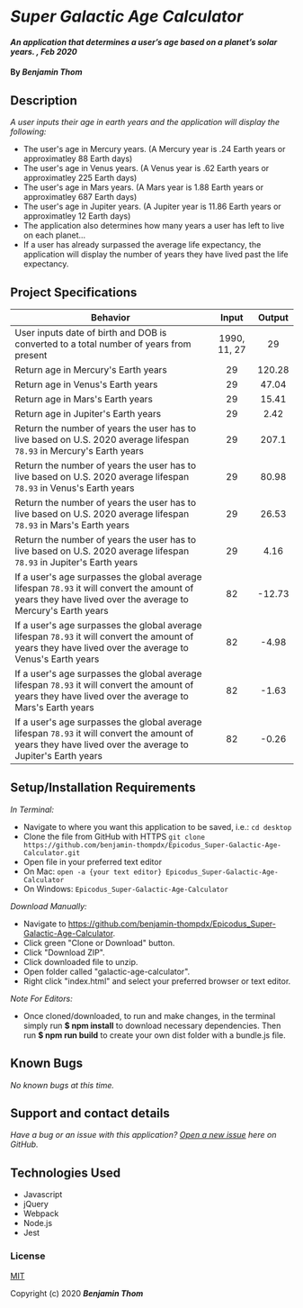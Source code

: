 # _Super Galactic Age Calculator_

#### _An application that determines a user’s age based on a planet’s solar years. , Feb 2020_

#### By _**Benjamin Thom**_

## Description

_A user inputs their age in earth years and the application will display the following:_

* The user's age in Mercury years. (A Mercury year is .24 Earth years or approximatley 88 Earth days)
* The user's age in Venus years. (A Venus year is .62 Earth years or approximatley 225 Earth days)
* The user's age in Mars years. (A Mars year is 1.88 Earth years or approximatley 687 Earth days)
* The user's age in Jupiter years. (A Jupiter year is 11.86 Earth years or approximatley 12 Earth days)
* The application also determines how many years a user has left to live on each planet…
* If a user has already surpassed the average life expectancy, the application will display the number of years they have lived past the life expectancy.

## Project Specifications

| Behavior | Input | Output |
|---|:---:|:---:|
|User inputs date of birth and DOB is converted to a total number of years from present |1990, 11, 27|29|
|Return age in Mercury's Earth years|29|120.28|
|Return age in Venus's Earth years|29|47.04|
|Return age in Mars's Earth years|29|15.41|
|Return age in Jupiter's Earth years|29|2.42|
|Return the number of years the user has to live based on U.S. 2020 average lifespan ```78.93``` in Mercury's Earth years|29|207.1|
|Return the number of years the user has to live based on U.S. 2020 average lifespan ```78.93``` in Venus's Earth years|29|80.98|
|Return the number of years the user has to live based on U.S. 2020 average lifespan ```78.93``` in Mars's Earth years|29|26.53|
|Return the number of years the user has to live based on U.S. 2020 average lifespan ```78.93``` in Jupiter's Earth years|29|4.16|
|If a user's age surpasses the global average lifespan ```78.93``` it will convert the amount of years they have lived over the average to Mercury's Earth years|82|-12.73|
|If a user's age surpasses the global average lifespan ```78.93``` it will convert the amount of years they have lived over the average to Venus's Earth years|82|-4.98|
|If a user's age surpasses the global average lifespan ```78.93``` it will convert the amount of years they have lived over the average to Mars's Earth years|82|-1.63|
|If a user's age surpasses the global average lifespan ```78.93``` it will convert the amount of years they have lived over the average to Jupiter's Earth years|82|-0.26|


## Setup/Installation Requirements

_In Terminal:_

* Navigate to where you want this application to be saved, i.e.:
```cd desktop```
* Clone the file from GitHub with HTTPS
```git clone https://github.com/benjamin-thompdx/Epicodus_Super-Galactic-Age-Calculator.git```
* Open file in your preferred text editor
* On Mac: ```open -a {your text editor} Epicodus_Super-Galactic-Age-Calculator```
* On Windows: ```Epicodus_Super-Galactic-Age-Calculator```

_Download Manually:_

* Navigate to https://github.com/benjamin-thompdx/Epicodus_Super-Galactic-Age-Calculator.
* Click green "Clone or Download" button.
* Click "Download ZIP".
* Click downloaded file to unzip.
* Open folder called "galactic-age-calculator".
* Right click "index.html" and select your preferred browser or text editor.

_Note For Editors:_ 
* Once cloned/downloaded, to run and make changes, in the terminal simply run **$ npm install** to download necessary dependencies. Then run **$ npm run build** to create your own dist folder with a bundle.js file.

## Known Bugs

_No known bugs at this time._

## Support and contact details

_Have a bug or an issue with this application? [Open a new issue](https://github.com/benjamin-thompdx/Epicodus_Super-Galactic-Age-Calculator/issues) here on GitHub._

## Technologies Used

* Javascript
* jQuery
* Webpack
* Node.js
* Jest

### License

[MIT](https://choosealicense.com/licenses/mit/)

Copyright (c) 2020 **_Benjamin Thom_**
